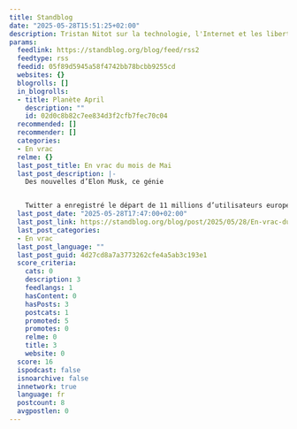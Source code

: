```yaml
---
title: Standblog
date: "2025-05-28T15:51:25+02:00"
description: Tristan Nitot sur la technologie, l'Internet et les libertés numériques
params:
  feedlink: https://standblog.org/blog/feed/rss2
  feedtype: rss
  feedid: 05f89d5945a58f4742bb78bcbb9255cd
  websites: {}
  blogrolls: []
  in_blogrolls:
  - title: Planète April
    description: ""
    id: 02d0c8b82c7ee834d3f2cfb7fec70c04
  recommended: []
  recommender: []
  categories:
  - En vrac
  relme: {}
  last_post_title: En vrac du mois de Mai
  last_post_description: |-
    Des nouvelles d’Elon Musk, ce génie


    Twitter a enregistré le départ de 11 millions d’utilisateurs européens en moins d’un an, dont 2,7 millions de Français. En même temps, Les ventes de
  last_post_date: "2025-05-28T17:47:00+02:00"
  last_post_link: https://standblog.org/blog/post/2025/05/28/En-vrac-du-mois-de-Mai
  last_post_categories:
  - En vrac
  last_post_language: ""
  last_post_guid: 4d27cd8a7a3773262cfe4a5ab3c193e1
  score_criteria:
    cats: 0
    description: 3
    feedlangs: 1
    hasContent: 0
    hasPosts: 3
    postcats: 1
    promoted: 5
    promotes: 0
    relme: 0
    title: 3
    website: 0
  score: 16
  ispodcast: false
  isnoarchive: false
  innetwork: true
  language: fr
  postcount: 8
  avgpostlen: 0
---
```

